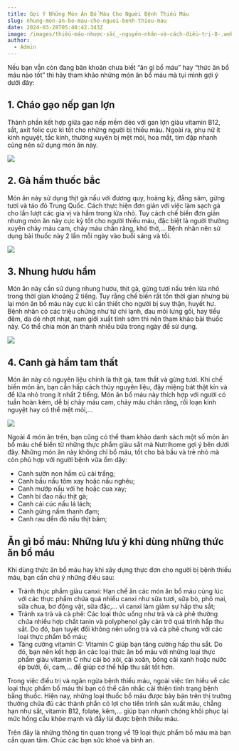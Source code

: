 ```yaml
---
title: Gợi Ý Những Món Ăn Bổ Máu Cho Người Bệnh Thiếu Máu
slug: nhung-mon-an-bo-mau-cho-nguoi-benh-thieu-mau
date: 2024-03-28T05:40:42.343Z
image: /images/thiếu-máu-nhược-sắc_-nguyên-nhân-và-cách-điều-trị-8-.webp
author:
  - Admin
---
```

Nếu bạn vẫn còn đang băn khoăn chưa biết “ăn gì bổ máu” hay “thức ăn bổ máu nào tốt” thì hãy tham khảo những món ăn bổ máu mà tụi mình gợi ý dưới đây:

## 1. Cháo gạo nếp gan lợn

Thành phần kết hợp giữa gạo nếp mềm dẻo với gan lợn giàu vitamin B12, sắt, axit folic cực kì tốt cho những người bị thiếu máu. Ngoài ra, phụ nữ ít kinh nguyệt, tắc kinh, thường xuyên bị mệt mỏi, hoa mắt, tim đập nhanh cũng nên sử dụng món ăn này.

![](/images/42.png)

## 2. Gà hầm thuốc bắc

Món ăn này sử dụng thịt gà nấu với đương quy, hoàng kỳ, đẳng sâm, gừng tươi và táo đỏ Trung Quốc. Cách thực hiện đơn giản với việc làm sạch gà cho lần lượt các gia vị và hầm trong lửa nhỏ. Tuy cách chế biến đơn giản nhưng món ăn này cực kỳ tốt cho người thiếu máu, đặc biệt là người thường xuyên chảy máu cam, chảy máu chân răng, khó thở,… Bệnh nhân nên sử dụng bài thuốc này 2 lần mỗi ngày vào buổi sáng và tối.

![](/images/41.png)

## 3. Nhung hươu hầm

Món ăn này cần sử dụng nhung hươu, thịt gà, gừng tươi nấu trên lửa nhỏ trong thời gian khoảng 2 tiếng. Tuy rằng chế biến rất tốn thời gian nhưng bù lại món ăn bổ máu này cực kì cần thiết cho người bị suy thận, huyết hư. Bệnh nhân có các triệu chứng như tứ chi lạnh, đau mỏi lưng gối, hay tiểu đêm, da dẻ nhợt nhạt, nam giới xuất tinh sớm thì nên tham khảo bài thuốc này. Có thể chia món ăn thành nhiều bữa trong ngày để sử dụng.

![](/images/43.png)

## 4. Canh gà hầm tam thất

Món ăn này có nguyên liệu chính là thịt gà, tam thất và gừng tươi. Khi chế biến món ăn, bạn cần hấp cách thủy nguyên liệu, đậy miệng bát thật kín và để lửa nhỏ trong ít nhất 2 tiếng. Món ăn bổ máu này thích hợp với người có tuần hoàn kém, dễ bị chảy máu cam, chảy máu chân răng, rối loạn kinh nguyệt hay có thể mệt mỏi,…

![](/images/44.png)

Ngoài 4 món ăn trên, bạn cũng có thể tham khảo danh sách một số món ăn bổ máu chế biến từ những thực phẩm giàu sắt mà Nutrihome gợi ý bên dưới đây. Những món ăn này không chỉ bổ máu, tốt cho bà bầu và trẻ nhỏ mà còn phù hợp với người bệnh vừa ốm dậy:

* Canh sườn non hầm củ cải trắng;
* Canh bầu nấu tôm xay hoặc nấu nghêu;
* Canh mướp nấu với hẹ hoặc cua xay;
* Canh bí đao nấu thịt gà;
* Canh cải cúc nấu lá lách;
* Canh gừng nấm thanh đạm;
* Canh rau dền đỏ nấu thịt băm;

## Ăn gì bổ máu: Những lưu ý khi dùng những thức ăn bổ máu

Khi dùng thức ăn bổ máu hay khi xây dựng thực đơn cho người bị bệnh thiếu máu, bạn cần chú ý những điều sau:

* Tránh thực phẩm giàu canxi: Hạn chế ăn các món ăn bổ máu cùng lúc với các thực phẩm chứa quá nhiều canxi như sữa tươi, sữa bò, phô mai, sữa chua, bơ động vật, sữa đặc,… vì canxi làm giảm sự hấp thu sắt;
* Tránh xa trà và cà phê: Các loại thức uống như trà và cà phê thường chứa nhiều hợp chất tanin và polyphenol gây cản trở quá trình hấp thu sắt. Do đó, bạn tuyệt đối không nên uống trà và cà phê chung với các loại thực phẩm bổ máu;
* Tăng cường vitamin C: Vitamin C giúp bạn tăng cường hấp thu sắt. Do đó, bạn nên kết hợp ăn các loại thức ăn bổ máu với những loại thực phẩm giàu vitamin C như cải bó xôi, cải xoăn, bông cải xanh hoặc nước ép bưởi, ổi, cam,… để giúp cơ thể hấp thu sắt tốt hơn.

Trong việc điều trị và ngăn ngừa bệnh thiếu máu, ngoài việc tìm hiểu về các loại thực phẩm bổ máu thì bạn có thể cân nhắc cải thiện tình trạng bệnh bằng thuốc. Hiện nay, những loại thuốc bổ máu được bày bán trên thị trường thường chứa đủ các thành phần có lợi cho tiến trình sản xuất máu, chẳng hạn như sắt, vitamin B12, folate, kẽm,… giúp bạn nhanh chóng khôi phục lại mức hồng cầu khỏe mạnh và đẩy lùi được bệnh thiếu máu.

Trên đây là những thông tin quan trọng về 19 loại thực phẩm bổ máu mà bạn cần quan tâm. Chúc các bạn sức khoẻ và bình an.
